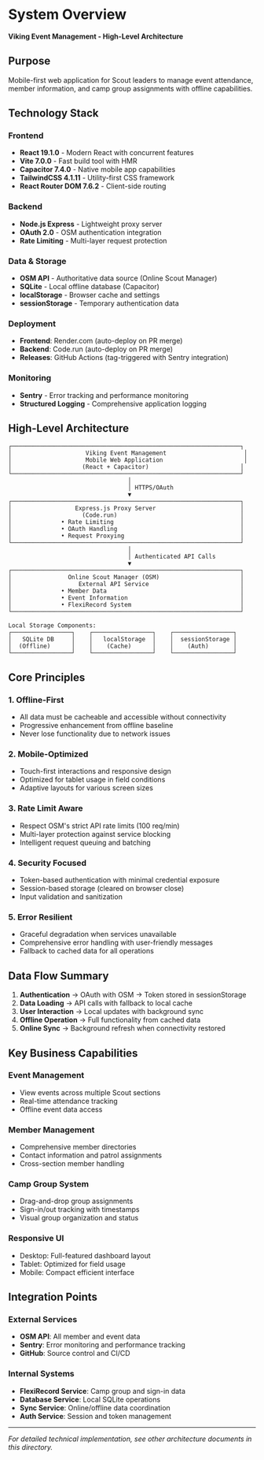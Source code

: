 # System Overview
**Viking Event Management - High-Level Architecture**

## Purpose
Mobile-first web application for Scout leaders to manage event attendance, member information, and camp group assignments with offline capabilities.

## Technology Stack

### Frontend
- **React 19.1.0** - Modern React with concurrent features
- **Vite 7.0.0** - Fast build tool with HMR
- **Capacitor 7.4.0** - Native mobile app capabilities  
- **TailwindCSS 4.1.11** - Utility-first CSS framework
- **React Router DOM 7.6.2** - Client-side routing

### Backend  
- **Node.js Express** - Lightweight proxy server
- **OAuth 2.0** - OSM authentication integration
- **Rate Limiting** - Multi-layer request protection

### Data & Storage
- **OSM API** - Authoritative data source (Online Scout Manager)
- **SQLite** - Local offline database (Capacitor)
- **localStorage** - Browser cache and settings
- **sessionStorage** - Temporary authentication data

### Deployment
- **Frontend**: Render.com (auto-deploy on PR merge)
- **Backend**: Code.run (auto-deploy on PR merge)
- **Releases**: GitHub Actions (tag-triggered with Sentry integration)

### Monitoring
- **Sentry** - Error tracking and performance monitoring
- **Structured Logging** - Comprehensive application logging

## High-Level Architecture

```
┌─────────────────────────────────────────────────────────────────┐
│                     Viking Event Management                      │
│                     Mobile Web Application                       │
│                    (React + Capacitor)                          │
└─────────────────────────────────────────────────────────────────┘
                                  │
                                  │ HTTPS/OAuth
                                  ▼
┌─────────────────────────────────────────────────────────────────┐
│                  Express.js Proxy Server                        │
│                    (Code.run)                                   │
│              • Rate Limiting                                    │
│              • OAuth Handling                                   │
│              • Request Proxying                                 │
└─────────────────────────────────────────────────────────────────┘
                                  │
                                  │ Authenticated API Calls
                                  ▼
┌─────────────────────────────────────────────────────────────────┐
│                Online Scout Manager (OSM)                       │
│                   External API Service                          │
│              • Member Data                                      │
│              • Event Information                                │
│              • FlexiRecord System                               │
└─────────────────────────────────────────────────────────────────┘

Local Storage Components:
┌─────────────────┐    ┌─────────────────┐    ┌─────────────────┐
│   SQLite DB     │    │   localStorage  │    │  sessionStorage │
│  (Offline)      │    │    (Cache)      │    │    (Auth)       │
└─────────────────┘    └─────────────────┘    └─────────────────┘
```

## Core Principles

### 1. Offline-First
- All data must be cacheable and accessible without connectivity
- Progressive enhancement from offline baseline
- Never lose functionality due to network issues

### 2. Mobile-Optimized
- Touch-first interactions and responsive design
- Optimized for tablet usage in field conditions
- Adaptive layouts for various screen sizes

### 3. Rate Limit Aware
- Respect OSM's strict API rate limits (100 req/min)
- Multi-layer protection against service blocking
- Intelligent request queuing and batching

### 4. Security Focused
- Token-based authentication with minimal credential exposure
- Session-based storage (cleared on browser close)
- Input validation and sanitization

### 5. Error Resilient
- Graceful degradation when services unavailable
- Comprehensive error handling with user-friendly messages
- Fallback to cached data for all operations

## Data Flow Summary

1. **Authentication** → OAuth with OSM → Token stored in sessionStorage
2. **Data Loading** → API calls with fallback to local cache
3. **User Interaction** → Local updates with background sync
4. **Offline Operation** → Full functionality from cached data
5. **Online Sync** → Background refresh when connectivity restored

## Key Business Capabilities

### Event Management
- View events across multiple Scout sections
- Real-time attendance tracking
- Offline event data access

### Member Management  
- Comprehensive member directories
- Contact information and patrol assignments
- Cross-section member handling

### Camp Group System
- Drag-and-drop group assignments
- Sign-in/out tracking with timestamps
- Visual group organization and status

### Responsive UI
- Desktop: Full-featured dashboard layout
- Tablet: Optimized for field usage
- Mobile: Compact efficient interface

## Integration Points

### External Services
- **OSM API**: All member and event data
- **Sentry**: Error monitoring and performance tracking
- **GitHub**: Source control and CI/CD

### Internal Systems
- **FlexiRecord Service**: Camp group and sign-in data
- **Database Service**: Local SQLite operations
- **Sync Service**: Online/offline data coordination
- **Auth Service**: Session and token management

---

*For detailed technical implementation, see other architecture documents in this directory.*